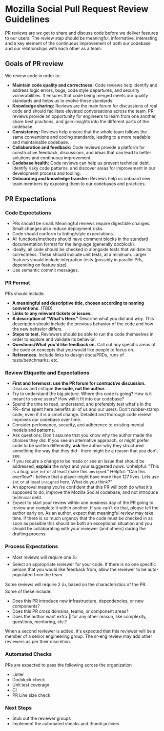 # Mozilla Social Pull Request Review Guidelines

PR reviews are we get to share and discuss code before we deliver features to our users. The review step should be meaningful, informative, interesting, and a key element of the continuous improvement of both our codebase and our relationships with each other as a team.

## Goals of PR review

We review code in order to:

- __Maintain code quality and correctness:__ Code reviews help identify and address logic errors, bugs, code style departures, and security vulnerabilities. It ensures that code being merged meets our quality standards and helps us to evolve those standards.
- __Knowledge sharing:__ Reviews are the main forum for discussions of real code and should facilitate elevated conversations across the team. PR reviews provide an opportunity for engineers to learn from one another, share best practices, and gain insights into the different parts of the codebase.
- __Consistency:__ Reviews help ensure that the whole team follows the same conventions and coding standards, leading to a more readable and maintainable codebase.
- __Collaboration and feedback:__ Code reviews provide a platform for constructive feedback, discussions, and ideas that can lead to better solutions and continuous improvement.
- __Codebase health:__ Code reviews can help us prevent technical debt, identify risky code patterns, and discover areas for improvement in our development process and tooling.
- __Onboarding and knowledge transfer:__ Reviews help us onboard new team members by exposing them to our codebases and practices.

## PR Expectations

### Code Expectations

- PRs should be small. Meaningful reviews require digestible changes. Small changes also reduce deployment risks.
- Code should conform to linting/style expectations.
- All functions/methods should have comment blocks in the standard documentation format for the language (generally docblock).
- Ideally, all code should be checked in alongside tests that validate its
  correctness. These should include unit tests, at a minimum. Larger features
  should include integration tests (possibly in parallel PRs, depending on
  feature size).
- Use semantic commit messages.

### PR Format

PRs should include:

- __A meaningful and descriptive title, chosen according to naming conventions.__ (TBD)
- __Links to any relevant tickets or issues.__
- __A description of "What's Here."__ Describe what you did and _why_. This
  description should include the previous behavior of the code and how the new
  behavior differs.
- __Steps to test.__ Reviewers should be able to run the code themselves in
  order to explore and validate its behavior.
- __Questions/What you'd like feedback on.__ Call out any specific areas of the
  code or concepts that you would like people to focus on.
- __References.__ Include links to design docs/PRDs, runs of tests/benchmarks,
  etc.

### Review Etiquette and Expectations

- __First and foremost: use the PR forum for _contructive_ discussion.__ Discuss
  and critique __the code, not the author.__
- Try to understand the big picture. Where this code is going? How is it meant to serve users? How will it fit into our codebase?
- Spend the time to read, understand, and preferably test what's in the PR--time
  spent here benefits all of us and our users. Don't rubber-stamp code, even if
  it is a small change. Detailed and thorough code review improves our codebase
  over time.
- Consider perfomance, security, and adherence to existing mental models and patterns.
- Ask questions. Don't assume that you know why the author made the choices they
  did. If you see an alternative approach, or might prefer code to be written
  differently, __ask__ the author why they structured something the way that
  they did--there might be a reason that you don't see.
- If you require a change to be made or see an issue that should be addressed,
  __explain__ the _whys_ and your suggested _hows_. Unhelpful: "This is a bug;
  use `int` or at least make this `unsigned`." Helpful: "Can this overflow? I
  believe that a player might have more than 127 lives. Lets use `int` or
  at least `unsigned` here. What do you think?"
- An approval means you're confident that this PR will both do what it's supposed to do, improve the Mozilla Social codebase, and not introduce technical debt.
- Expect to start your review within one business day of the PR going to review and complete it within another. If you can't do that, please tell the author early on.
  As an author, expect that meaningful review may take time. If there is so much
  urgency that the code must be checked in as soon as possible this should be
  both an exceptional situation and you should be collaborating with your
  reviewer (and others) during the drafting process.

### Process Expectations

- Most reviews will require one 👍
- Select an appropriate reviewer for your code. If there is no one specific
  person that you would like feedback from, allow the reviewer to be
  auto-populated from the team.

Some reviews will require 2 👍, based on the characteristics of the PR. Some of these include:

- Does this PR introduce new infrastructure, dependencies, or new components?
- Does this PR cross domains, teams, or component areas?
- Does the author want extra 👀 for any other reason, like complexity, questions, mentoring, etc.?

When a second reviewer is added, it's expected that this reviewer will be a member of a senior engineering group. The sr-eng review may add other reviewers as per their discretion.

### Automated Checks

PRs are expected to pass the following across the organization

- Linter
- Docblock check
- Unit test coverage
- CI
- PR Line size check

### Next Steps

- Stub out the reviewer groups
- Implement the automated checks and thumb policies
